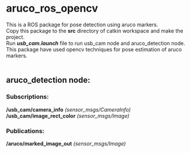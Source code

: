 # aruco_ros_opencv
This is a ROS package for pose detection using aruco markers.<br />
Copy this package to the **src** directory of catkin workspace and make the project.<br />
Run ***usb_cam.launch*** file to run usb_cam node and aruco_detection node.<br />
This package have used opencv techniques for pose estimation of aruco markers.<br />
<br />

## aruco_detection node:<br />

### Subscriptions:
**/usb_cam/camera_info** *(sensor_msgs/CameraInfo)* <br />
**/usb_cam/image_rect_color** *(sensor_msgs/Image)*<br />

### Publications:
**/aruco/marked_image_out** *(sensor_msgs/Image)*
